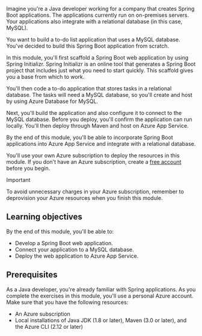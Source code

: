 Imagine you're a Java developer working for a company that creates Spring Boot applications. The applications currently run on on-premises servers. Your applications also integrate with a relational database (in this case, MySQL). 

You want to build a to-do list application that uses a MySQL database. You've decided to build this Spring Boot application from scratch.

In this module, you'll first scaffold a Spring Boot web application by using Spring Initializr. Spring Initializr is an online tool that generates a Spring Boot project that includes just what you need to start quickly. This scaffold gives you a base from which to work.

You'll then code a to-do application that stores tasks in a relational database. The tasks will need a MySQL database, so you'll create and host by using Azure Database for MySQL.

Next, you'll build the application and also configure it to connect to the MySQL database. Before you deploy, you'll confirm the application can run locally. You'll then deploy through Maven and host on Azure App Service.

By the end of this module, you'll be able to incorporate Spring Boot applications into Azure App Service and integrate with a relational database.

You'll use your own Azure subscription to deploy the resources in this module. If you don't have an Azure subscription, create a [free account](https://azure.microsoft.com/free/java/?azure-portal=true&WT.mc_id=java-10785-ropreddy) before you begin.

> [!IMPORTANT]
> To avoid unnecessary charges in your Azure subscription, remember to deprovision your Azure resources when you finish this module.

## Learning objectives

By the end of this module, you'll be able to:

- Develop a Spring Boot web application.
- Connect your application to a MySQL database.
- Deploy the web application to Azure App Service.

## Prerequisites

As a Java developer, you're already familiar with Spring applications. As you complete the exercises in this module, you'll use a personal Azure account. Make sure that you have the following resources:

- An Azure subscription
- Local installations of Java JDK (1.8 or later), Maven (3.0 or later), and the Azure CLI (2.12 or later)

